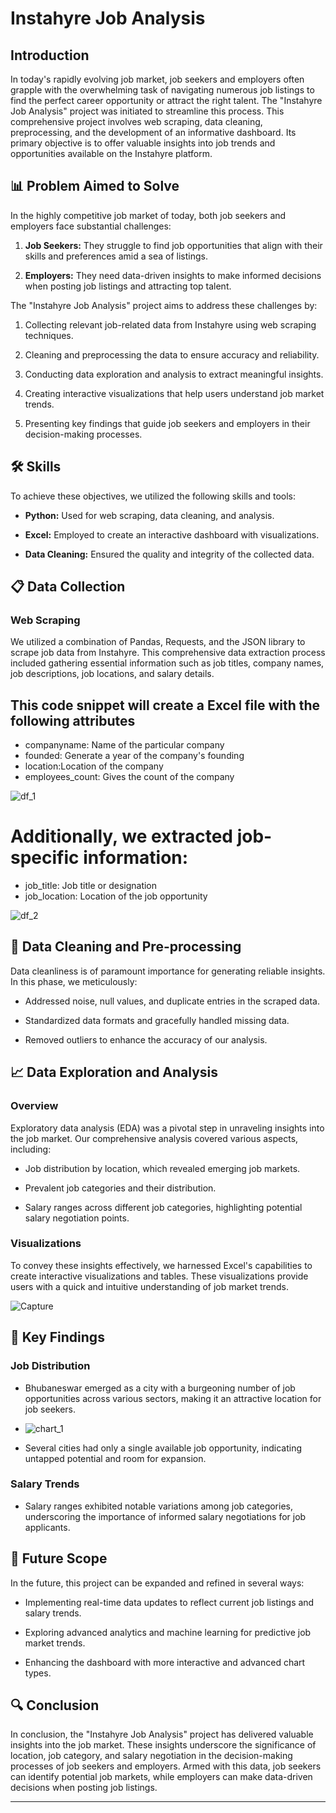 # Instahyre Job Analysis

## Introduction

In today's rapidly evolving job market, job seekers and employers often grapple with the overwhelming task of navigating numerous job listings to find the perfect career opportunity or attract the right talent. The "Instahyre Job Analysis" project was initiated to streamline this process. This comprehensive project involves web scraping, data cleaning, preprocessing, and the development of an informative dashboard. Its primary objective is to offer valuable insights into job trends and opportunities available on the Instahyre platform.

## 📊 Problem Aimed to Solve

In the highly competitive job market of today, both job seekers and employers face substantial challenges:

1. **Job Seekers:** They struggle to find job opportunities that align with their skills and preferences amid a sea of listings.

2. **Employers:** They need data-driven insights to make informed decisions when posting job listings and attracting top talent.

The "Instahyre Job Analysis" project aims to address these challenges by:

1. Collecting relevant job-related data from Instahyre using web scraping techniques.

2. Cleaning and preprocessing the data to ensure accuracy and reliability.

3. Conducting data exploration and analysis to extract meaningful insights.

4. Creating interactive visualizations that help users understand job market trends.

5. Presenting key findings that guide job seekers and employers in their decision-making processes.

## 🛠️ Skills

To achieve these objectives, we utilized the following skills and tools:

- **Python:** Used for web scraping, data cleaning, and analysis.

- **Excel:** Employed to create an interactive dashboard with visualizations.

- **Data Cleaning:** Ensured the quality and integrity of the collected data.

## 📋 Data Collection

### Web Scraping

We utilized a combination of Pandas, Requests, and the JSON library to scrape job data from Instahyre. This comprehensive data extraction process included gathering essential information such as job titles, company names, job descriptions, job locations, and salary details.
## This code snippet will create a Excel file with the following attributes
* companyname: Name of the particular company
* founded: Generate a year of the company's founding
* location:Location of the company
* employees_count: Gives the count of the company

![df_1](https://github.com/Saikiran0432/Instahyre_Job_Analysis/assets/144260007/4685ccdb-996f-4e84-893b-8d8adbaba4c3)
# Additionally, we extracted job-specific information:
* job_title: Job title or designation
* job_location: Location of the job opportunity


![df_2](https://github.com/Saikiran0432/Instahyre_Job_Analysis/assets/144260007/e8a0dfca-65ba-41f2-bdcb-64f45bf42424)




## 🧹 Data Cleaning and Pre-processing

Data cleanliness is of paramount importance for generating reliable insights. In this phase, we meticulously:

- Addressed noise, null values, and duplicate entries in the scraped data.

- Standardized data formats and gracefully handled missing data.

- Removed outliers to enhance the accuracy of our analysis.

## 📈 Data Exploration and Analysis

### Overview

Exploratory data analysis (EDA) was a pivotal step in unraveling insights into the job market. Our comprehensive analysis covered various aspects, including:

- Job distribution by location, which revealed emerging job markets.

- Prevalent job categories and their distribution.

- Salary ranges across different job categories, highlighting potential salary negotiation points.

### Visualizations

To convey these insights effectively, we harnessed Excel's capabilities to create interactive visualizations and tables. These visualizations provide users with a quick and intuitive understanding of job market trends.

![Capture](https://github.com/Saikiran0432/Instahyre_Job_Analysis/assets/144260007/5a1e1c16-49b2-44f5-a516-badc0447e3a5)

## 🧐 Key Findings

### Job Distribution

- Bhubaneswar emerged as a city with a burgeoning number of job opportunities across various sectors, making it an attractive location for job seekers.
- ![chart_1](https://github.com/Saikiran0432/Instahyre_Job_Analysis/assets/144260007/48ce5a04-3d88-4a26-afe6-7b3f3de1c66e)

- Several cities had only a single available job opportunity, indicating untapped potential and room for expansion.

### Salary Trends

- Salary ranges exhibited notable variations among job categories, underscoring the importance of informed salary negotiations for job applicants.

## 🚀 Future Scope

In the future, this project can be expanded and refined in several ways:

- Implementing real-time data updates to reflect current job listings and salary trends.

- Exploring advanced analytics and machine learning for predictive job market trends.

- Enhancing the dashboard with more interactive and advanced chart types.

## 🔍 Conclusion

In conclusion, the "Instahyre Job Analysis" project has delivered valuable insights into the job market. These insights underscore the significance of location, job category, and salary negotiation in the decision-making processes of job seekers and employers. Armed with this data, job seekers can identify potential job markets, while employers can make data-driven decisions when posting job listings.

---





